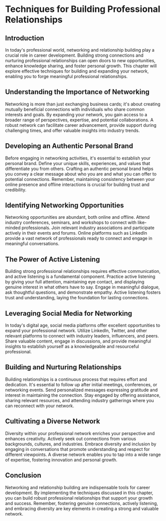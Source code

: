 Techniques for Building Professional Relationships
=================================================================================================

Introduction
------------

In today's professional world, networking and relationship building play a crucial role in career development. Building strong connections and nurturing professional relationships can open doors to new opportunities, enhance knowledge sharing, and foster personal growth. This chapter will explore effective techniques for building and expanding your network, enabling you to forge meaningful professional relationships.

Understanding the Importance of Networking
------------------------------------------

Networking is more than just exchanging business cards; it's about creating mutually beneficial connections with individuals who share common interests and goals. By expanding your network, you gain access to a broader range of perspectives, expertise, and potential collaborations. A robust network can facilitate career advancement, provide support during challenging times, and offer valuable insights into industry trends.

Developing an Authentic Personal Brand
--------------------------------------

Before engaging in networking activities, it's essential to establish your personal brand. Define your unique skills, experiences, and values that differentiate you from others. Crafting an authentic personal brand helps you convey a clear message about who you are and what you can offer to potential connections. Remember, maintaining consistency between your online presence and offline interactions is crucial for building trust and credibility.

Identifying Networking Opportunities
------------------------------------

Networking opportunities are abundant, both online and offline. Attend industry conferences, seminars, and workshops to connect with like-minded professionals. Join relevant industry associations and participate actively in their events and forums. Online platforms such as LinkedIn provide a vast network of professionals ready to connect and engage in meaningful conversations.

The Power of Active Listening
-----------------------------

Building strong professional relationships requires effective communication, and active listening is a fundamental component. Practice active listening by giving your full attention, maintaining eye contact, and displaying genuine interest in what others have to say. Engage in meaningful dialogue, ask thoughtful questions, and demonstrate empathy. Active listening fosters trust and understanding, laying the foundation for lasting connections.

Leveraging Social Media for Networking
--------------------------------------

In today's digital age, social media platforms offer excellent opportunities to expand your professional network. Utilize LinkedIn, Twitter, and other relevant platforms to connect with industry leaders, influencers, and peers. Share valuable content, engage in discussions, and provide meaningful insights to establish yourself as a knowledgeable and resourceful professional.

Building and Nurturing Relationships
------------------------------------

Building relationships is a continuous process that requires effort and dedication. It's essential to follow up after initial meetings, conferences, or networking events. Send personalized messages expressing gratitude and interest in maintaining the connection. Stay engaged by offering assistance, sharing relevant resources, and attending industry gatherings where you can reconnect with your network.

Cultivating a Diverse Network
-----------------------------

Diversity within your professional network enriches your perspective and enhances creativity. Actively seek out connections from various backgrounds, cultures, and industries. Embrace diversity and inclusion by engaging in conversations that promote understanding and respect for different viewpoints. A diverse network enables you to tap into a wide range of expertise, fostering innovation and personal growth.

Conclusion
----------

Networking and relationship building are indispensable tools for career development. By implementing the techniques discussed in this chapter, you can build robust professional relationships that support your growth and success. Remember, fostering genuine connections, actively listening, and embracing diversity are key elements in creating a strong and valuable network.
